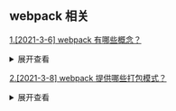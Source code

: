 ## webpack 相关

[1.[2021-3-6] webpack 有哪些概念？](https://github.com/HJY-xh/plantTrees/issues/32)

<details>
<summary>展开查看</summary>
<pre>

-   Entry：入口，Webpack 执行构建的第一步将从 Entry 开始，可抽象成输入。
-   Module：模块，在 Webpack 里一切皆模块，一个模块对应着一个文件。Webpack 会从配置的 Entry 开始递归找出所有依赖的模块。
-   Chunk：代码块，一个 Chunk 由多个模块组合而成，用于代码合并与分割。
-   Loader：模块转换器，用于把模块原内容按照需求转换成新内容。
-   Plugin：扩展插件，在 Webpack 构建流程中的特定时机会广播出对应的事件，插件可以监听这些事件的发生，在特定时机做对应的事情。
-   Output：打包后文件输出的位置。

</pre>
</details>

[2.[2021-3-8] webpack 提供哪些打包模式？](https://github.com/HJY-xh/plantTrees/issues/38)

<details>
<summary>展开查看</summary>
<pre>

打包模式相关参数为：mode，在打包时配置它是为了告诉 webpack 使用相应模式的内置优化。
mode 有三种模式：

-   development（开发环境打包）
-   production（生产环境打包，亦为默认值）
-   none（不适用任何默认优化选项）

</pre>
</details>
